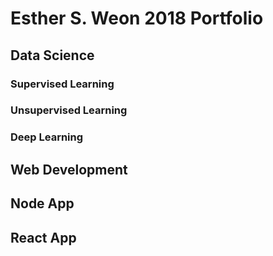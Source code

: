 # Esther S. Weon 2018 Portfolio

## Data Science
### Supervised Learning
### Unsupervised Learning
### Deep Learning

## Web Development
## Node App
## React App
